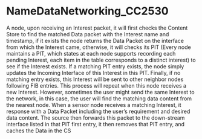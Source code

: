 # NameDataNetworking_CC2530
A node, upon receiving an Interest packet, it will first checks the Content Store to find the matched Data packet with the Interest name and timestamp, if it exists the node returns the Data Packet on the interface from which the Interest came, otherwise, it will checks its PIT (Every node maintains a PIT, which states at each node supports recording each pending Interest, each item in the table corresponds to a distinct interest) to see if the Interest exists. If a matching PIT entry exists, the node simply updates the Incoming Interface of this Interest in this PIT. Finally, if no matching entry exists, this Interest will be sent to other neighbor nodes following FIB entries. This process will repeat when this node receives a new Interest. However, sometimes the user might send the same Interest to the network, in this case, the user will find the matching data content from the nearest node. 
When a sensor node receives a matching Interest, it response with a Data Packet including the user’s requirement and desired data content. The source then forwards this packet to the down-stream interface listed in that PIT first entry, it then removes that PIT entry, and caches the Data in the CS
